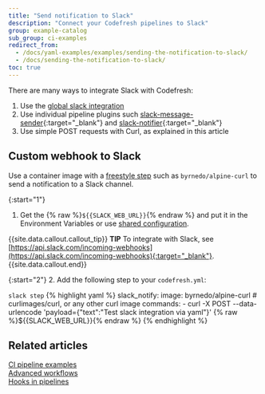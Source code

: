 ```yaml
---
title: "Send notification to Slack"
description: "Connect your Codefresh pipelines to Slack"
group: example-catalog
sub_group: ci-examples
redirect_from:
  - /docs/yaml-examples/examples/sending-the-notification-to-slack/
  - /docs/sending-the-notification-to-slack/
toc: true
---
```


There are many ways to integrate Slack with Codefresh:

1. Use the [global slack integration]({{site.baseurl}}/docs/integrations/notifications/slack-integration/)
1. Use individual pipeline plugins such [slack-message-sender](https://codefresh.io/steps/step/slack-message-sender){:target="\_blank"} and [slack-notifier](https://codefresh.io/steps/step/slack-notifier){:target="\_blank"}
1. Use simple POST requests with Curl, as explained in this article

## Custom webhook to Slack

Use a container image with a [freestyle step]({{site.baseurl}}/docs/pipelines/steps/freestyle/) such as `byrnedo/alpine-curl` to send a notification to a Slack channel.

{:start="1"}
1. Get the {% raw %}```${{SLACK_WEB_URL}}```{% endraw %} and put it in the Environment Variables or use [shared configuration]({{site.baseurl}}/docs/pipelines/configuration/shared-configuration/).

 {{site.data.callout.callout_tip}}
**TIP** 
To integrate with Slack, see [https://api.slack.com/incoming-webhooks](https://api.slack.com/incoming-webhooks){:target="_blank"}.
{{site.data.callout.end}}

{:start="2"}
2. Add the following step to your `codefresh.yml`:

  `slack step`
{% highlight yaml %}
slack_notify:
  image: byrnedo/alpine-curl # curlimages/curl, or any other curl image
  commands:
    - curl -X POST --data-urlencode 'payload={"text":"Test slack integration via yaml"}' {% raw %}${{SLACK_WEB_URL}}{% endraw %}
{% endhighlight %}


## Related articles
[CI pipeline examples]({{site.baseurl}}/docs/example-catalog/examples/#ci-examples)  
[Advanced workflows]({{site.baseurl}}/docs/pipelines/advanced-workflows/)  
[Hooks in pipelines]({{site.baseurl}}/docs/pipelines/hooks/)  

